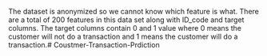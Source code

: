 The dataset is anonymized so we cannot know which feature is what.
There are a total of 200 features in this data set along with ID_code
and target columns. The target columns contain 0 and 1 value where 0
means the customer will not do a transaction and 1 means the
customer will do a transaction.# Coustmer-Transaction-Prdiction
